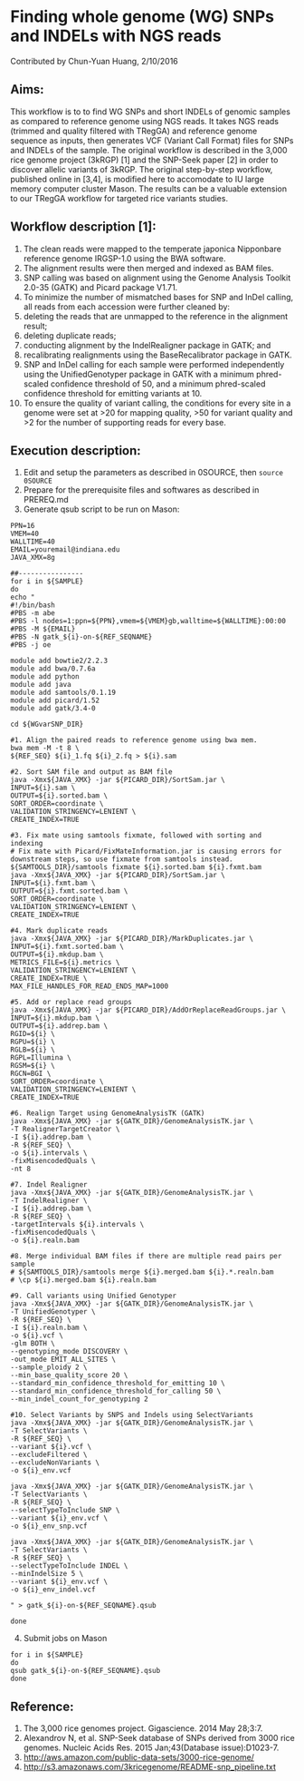 # Finding whole genome (WG) SNPs and INDELs with NGS reads
Contributed by Chun-Yuan Huang, 2/10/2016

## Aims:
This workflow is to to find WG SNPs and short INDELs of genomic samples as compared to reference genome using NGS reads. It takes NGS reads (trimmed and quality filtered with TRegGA) and reference genome sequence as inputs, then generates VCF (Variant Call Format) files for SNPs and INDELs of the sample. The original workflow is described in the 3,000 rice genome project (3kRGP) [1] and the SNP-Seek paper [2] in order to discover allelic variants of 3kRGP. The original step-by-step workflow, published online in [3,4], is modified here to accomodate to IU large memory computer cluster Mason. The results can be a valuable extension to our TRegGA workflow for targeted rice variants studies.

## Workflow description [1]:
1. The clean reads were mapped to the temperate japonica Nipponbare reference genome IRGSP-1.0 using the BWA software.
2. The alignment results were then merged and indexed as BAM files. 
3. SNP calling was based on alignment using the Genome Analysis Toolkit 2.0-35 (GATK) and Picard package V1.71. 
4. To minimize the number of mismatched bases for SNP and InDel calling, all reads from each accession were further cleaned by: 
  1. deleting the reads that are unmapped to the reference in the alignment result; 
  2. deleting duplicate reads; 
  3. conducting alignment by the IndelRealigner package in GATK; and 
  4. recalibrating realignments using the BaseRecalibrator package in GATK. 
5. SNP and InDel calling for each sample were performed independently using the UnifiedGenotyper package in GATK with a minimum phred-scaled confidence threshold of 50, and a minimum phred-scaled confidence threshold for emitting variants at 10. 
6. To ensure the quality of variant calling, the conditions for every site in a genome were set at >20 for mapping quality, >50 for variant quality and >2 for the number of supporting reads for every base. 

## Execution description:
1. Edit and setup the parameters as described in 0SOURCE, then `source 0SOURCE`
2. Prepare for the prerequisite files and softwares as described in PREREQ.md
3. Generate qsub script to be run on Mason:
```
PPN=16
VMEM=40
WALLTIME=40
EMAIL=youremail@indiana.edu
JAVA_XMX=8g

##----------------
for i in ${SAMPLE} 
do
echo "
#!/bin/bash
#PBS -m abe
#PBS -l nodes=1:ppn=${PPN},vmem=${VMEM}gb,walltime=${WALLTIME}:00:00
#PBS -M ${EMAIL}
#PBS -N gatk_${i}-on-${REF_SEQNAME}
#PBS -j oe

module add bowtie2/2.2.3
module add bwa/0.7.6a
module add python
module add java
module add samtools/0.1.19
module add picard/1.52
module add gatk/3.4-0

cd ${WGvarSNP_DIR}

#1. Align the paired reads to reference genome using bwa mem.
bwa mem -M -t 8 \
${REF_SEQ} ${i}_1.fq ${i}_2.fq > ${i}.sam

#2. Sort SAM file and output as BAM file
java -Xmx${JAVA_XMX} -jar ${PICARD_DIR}/SortSam.jar \
INPUT=${i}.sam \
OUTPUT=${i}.sorted.bam \
SORT_ORDER=coordinate \
VALIDATION_STRINGENCY=LENIENT \
CREATE_INDEX=TRUE

#3. Fix mate using samtools fixmate, followed with sorting and indexing
# Fix mate with Picard/FixMateInformation.jar is causing errors for downstream steps, so use fixmate from samtools instead.
${SAMTOOLS_DIR}/samtools fixmate ${i}.sorted.bam ${i}.fxmt.bam
java -Xmx${JAVA_XMX} -jar ${PICARD_DIR}/SortSam.jar \
INPUT=${i}.fxmt.bam \
OUTPUT=${i}.fxmt.sorted.bam \
SORT_ORDER=coordinate \
VALIDATION_STRINGENCY=LENIENT \
CREATE_INDEX=TRUE

#4. Mark duplicate reads
java -Xmx${JAVA_XMX} -jar ${PICARD_DIR}/MarkDuplicates.jar \
INPUT=${i}.fxmt.sorted.bam \
OUTPUT=${i}.mkdup.bam \
METRICS_FILE=${i}.metrics \
VALIDATION_STRINGENCY=LENIENT \
CREATE_INDEX=TRUE \
MAX_FILE_HANDLES_FOR_READ_ENDS_MAP=1000

#5. Add or replace read groups
java -Xmx${JAVA_XMX} -jar ${PICARD_DIR}/AddOrReplaceReadGroups.jar \
INPUT=${i}.mkdup.bam \
OUTPUT=${i}.addrep.bam \
RGID=${i} \
RGPU=${i} \
RGLB=${i} \
RGPL=Illumina \
RGSM=${i} \
RGCN=BGI \
SORT_ORDER=coordinate \
VALIDATION_STRINGENCY=LENIENT \
CREATE_INDEX=TRUE

#6. Realign Target using GenomeAnalysisTK (GATK)
java -Xmx${JAVA_XMX} -jar ${GATK_DIR}/GenomeAnalysisTK.jar \
-T RealignerTargetCreator \
-I ${i}.addrep.bam \
-R ${REF_SEQ} \
-o ${i}.intervals \
-fixMisencodedQuals \
-nt 8

#7. Indel Realigner
java -Xmx${JAVA_XMX} -jar ${GATK_DIR}/GenomeAnalysisTK.jar \
-T IndelRealigner \
-I ${i}.addrep.bam \
-R ${REF_SEQ} \
-targetIntervals ${i}.intervals \
-fixMisencodedQuals \
-o ${i}.realn.bam

#8. Merge individual BAM files if there are multiple read pairs per sample
# ${SAMTOOLS_DIR}/samtools merge ${i}.merged.bam ${i}.*.realn.bam
# \cp ${i}.merged.bam ${i}.realn.bam

#9. Call variants using Unified Genotyper
java -Xmx${JAVA_XMX} -jar ${GATK_DIR}/GenomeAnalysisTK.jar \
-T UnifiedGenotyper \
-R ${REF_SEQ} \
-I ${i}.realn.bam \
-o ${i}.vcf \
-glm BOTH \
--genotyping_mode DISCOVERY \
-out_mode EMIT_ALL_SITES \
--sample_ploidy 2 \
--min_base_quality_score 20 \
--standard_min_confidence_threshold_for_emitting 10 \
--standard_min_confidence_threshold_for_calling 50 \
--min_indel_count_for_genotyping 2

#10. Select Variants by SNPS and Indels using SelectVariants
java -Xmx${JAVA_XMX} -jar ${GATK_DIR}/GenomeAnalysisTK.jar \
-T SelectVariants \
-R ${REF_SEQ} \
--variant ${i}.vcf \
--excludeFiltered \
--excludeNonVariants \
-o ${i}_env.vcf

java -Xmx${JAVA_XMX} -jar ${GATK_DIR}/GenomeAnalysisTK.jar \
-T SelectVariants \
-R ${REF_SEQ} \
--selectTypeToInclude SNP \
--variant ${i}_env.vcf \
-o ${i}_env_snp.vcf

java -Xmx${JAVA_XMX} -jar ${GATK_DIR}/GenomeAnalysisTK.jar \
-T SelectVariants \
-R ${REF_SEQ} \
--selectTypeToInclude INDEL \
--minIndelSize 5 \
--variant ${i}_env.vcf \
-o ${i}_env_indel.vcf

" > gatk_${i}-on-${REF_SEQNAME}.qsub

done
```
4. Submit jobs on Mason
```
for i in ${SAMPLE}
do
qsub gatk_${i}-on-${REF_SEQNAME}.qsub
done
```

## Reference:
1. The 3,000 rice genomes project. Gigascience. 2014 May 28;3:7.
2. Alexandrov N, et al. SNP-Seek database of SNPs derived from 3000 rice genomes. Nucleic Acids Res. 2015 Jan;43(Database issue):D1023-7.
3. http://aws.amazon.com/public-data-sets/3000-rice-genome/
4. http://s3.amazonaws.com/3kricegenome/README-snp_pipeline.txt


